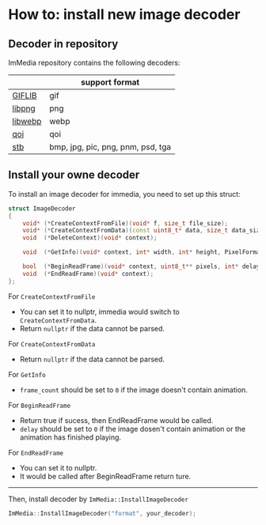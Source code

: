 # How to: install new image decoder

## Decoder in repository

ImMedia repository contains the following decoders:

|                                                     | support format                    |
| --------------------------------------------------- | --------------------------------- |
| [GIFLIB](https://giflib.sourceforge.net/)           | gif                               |
| [libpng](http://www.libpng.org/pub/png/libpng.html) | png                               |
| [libwebp](https://github.com/webmproject/libwebp)   | webp                              |
| [qoi](https://github.com/phoboslab/qoi)             | qoi                               |
| [stb](https://github.com/nothings/stb)              | bmp, jpg, pic, png, pnm, psd, tga |

## Install your owne decoder

To install an image decoder for immedia, you need to set up this struct:

```cpp
struct ImageDecoder
{
    void* (*CreateContextFromFile)(void* f, size_t file_size);
    void* (*CreateContextFromData)(const uint8_t* data, size_t data_size);
    void  (*DeleteContext)(void* context);

    void  (*GetInfo)(void* context, int* width, int* height, PixelFormat* format, int* frame_count);

    bool  (*BeginReadFrame)(void* context, uint8_t** pixels, int* delay);
    void  (*EndReadFrame)(void* context);
};
```

For `CreateContextFromFile`
- You can set it to nullptr, immedia would switch to `CreateContextFromData`.
- Return `nullptr` if the data cannot be parsed.

For `CreateContextFromData`
- Return `nullptr` if the data cannot be parsed.

For `GetInfo`
- `frame_count` should be set to `0` if the image doesn't contain animation.

For `BeginReadFrame`
- Return true if sucess, then EndReadFrame would be called.
- `delay` should be set to `0` if the image dosen't contain animation or the animation has finished playing.

For `EndReadFrame`
- You can set it to nullptr.
- It would be called after BeginReadFrame return ture.

---

Then, install decoder by `ImMedia::InstallImageDecoder`

```cpp
ImMedia::InstallImageDecoder("format", your_decoder);
```
